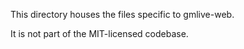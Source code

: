 This directory houses the files specific to gmlive-web.

It is not part of the MIT-licensed codebase.